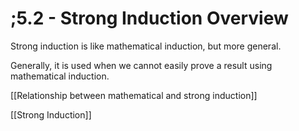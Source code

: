 # ;5.2 - Strong Induction Overview

Strong induction is like mathematical induction, but more general. 

Generally, it is used when we cannot easily prove a result using mathematical induction. 

[[Relationship between mathematical and strong induction]]

[[Strong Induction]]
